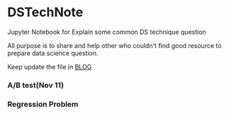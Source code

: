 # DSTechNote
Jupyter Notebook for Explain some common DS technique question

All purpose is to share and help other who couldn't find good resource to prepare data science question. 

Keep update the file in [BLOG](https://chesterhsieh.github.io/)



### A/B test(Nov 11)
### Regression Problem